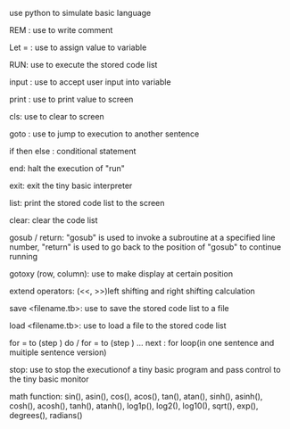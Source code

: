 use python to simulate basic language


REM <comment>: use to write comment

Let <expression> = <expression>: use to assign value to variable

RUN: use to execute the stored code list
  
input <expression>: use to accept user input into variable

print <expression>: use to print value to screen

cls: use to clear to screen

goto <expression>: use to jump to execution to another sentence

if <expression> then <command> else <command>: conditional statement

end: halt the execution of "run"

exit: exit the tiny basic interpreter

list: print the stored code list to the screen

clear: clear the code list

gosub / return: "gosub" is used to invoke a subroutine at a specified line number, "return" is used to go back to the position of "gosub" to continue running

gotoxy (row, column): use to make display at certain position

extend operators: (<<, >>)left shifting and right shifting calculation

save <filename.tb>: use to save the stored code list to a file

load <filename.tb>: use to load a file to the stored code list

for <variable> = <number> to <number> (step <number>) do <command> / for <variable> = <number> to <number> (step <number>) ... next <variable>: for loop(in one sentence and muitiple sentence version)

stop: use to stop the executionof a tiny basic program and pass control to the tiny basic monitor

math function: sin(), asin(), cos(), acos(), tan(), atan(), sinh(), asinh(), cosh(), acosh(), tanh(), atanh(), log1p(), log2(), log10(), sqrt(), exp(), degrees(), radians()
